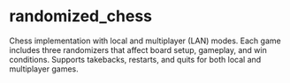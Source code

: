 # randomized_chess
Chess implementation with local and multiplayer (LAN) modes. Each game includes three randomizers that affect board setup, gameplay, and win conditions. Supports takebacks, restarts, and quits for both local and multiplayer games. 
